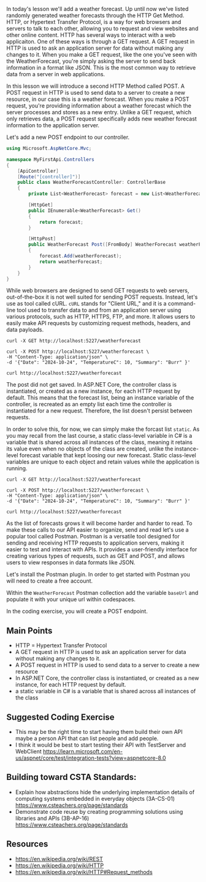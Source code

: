 In today's lesson we'll add a weather forecast.  Up until now we've listed randomly generated weather forecasts through the HTTP Get Method.
HTTP, or Hypertext Transfer Protocol, is a way for web browsers and servers to talk to each other, allowing you to request and view websites and other online content.
HTTP has several ways to interact with a web applicaiton.  One of these ways is through a GET request.  A GET request in HTTP is used to ask an application server for data without making any changes to it. 
When you make a GET request, like the one you've seen with the WeatherForecast, you're simply asking the server to send back information in a format like JSON. 
This is the most common way to retrieve data from a server in web applications.

In this lesson we will introduce a second HTTP Method called POST.  A POST request in HTTP is used to send data to a server to create a new resource, in our case this is a weather forecast. 
When you make a POST request, you're providing information about a weather forecast which the server processes and stores as a new entry. 
Unlike a GET request, which only retrieves data, a POST request specifically adds new weather forecast information to the application server.

Let's add a new POST endpoint to our controller.

``` cs
using Microsoft.AspNetCore.Mvc;

namespace MyFirstApi.Controllers
{
    [ApiController]
    [Route("[controller]")]
    public class WeatherForecastController: ControllerBase
    {
        private List<WeatherForecast> forecast = new List<WeatherForecast>();

        [HttpGet]
        public IEnumerable<WeatherForecast> Get()
        {
            return forecast;
        }

        [HttpPost]
        public WeatherForecast Post([FromBody] WeatherForecast weatherForecast)
        {
            forecast.Add(weatherForecast);
            return weatherForecast;
        }
    }
}
```

While web browsers are designed to send GET requests to web servers, out-of-the-box it is not well suited for sending POST requests.  Instead, let's use as tool called cURL.
`cURL` stands for "Client URL," and it is a command-line tool used to transfer data to and from an application server using various protocols, such as HTTP, HTTPS, FTP, and more. 
It allows users to easily make API requests by customizing request methods, headers, and data payloads.

```
curl -X GET http://localhost:5227/weatherforecast

curl -X POST http://localhost:5227/weatherforecast \
-H "Content-Type: application/json" \
-d '{"Date": "2024-10-24", "TemperatureC": 10, "Summary": "Burr" }'

curl http://localhost:5227/weatherforecast
```

The post did not get saved.  In ASP.NET Core, the controller class is instantiated, or created as a new instance, for each HTTP request by default. 
This means that the forecast list, being an instance variable of the controller, is recreated as an empty list each time the controller is instantiated for a new request. 
Therefore, the list doesn't persist between requests.

In order to solve this, for now, we can simply make the forcast list `static`.  As you may recall from the last course, a static class-level variable in C# is a variable that is shared across all instances of the class, meaning it retains its value even when no objects of the class are created, unlike the instance-level forecast variable that kept loosing our new forecast.  Static class-level variables are unique to each object and retain values while the application is running.


```
curl -X GET http://localhost:5227/weatherforecast

curl -X POST http://localhost:5227/weatherforecast \
-H "Content-Type: application/json" \
-d '{"Date": "2024-10-24", "TemperatureC": 10, "Summary": "Burr" }'

curl http://localhost:5227/weatherforecast
```

As the list of forecasts grows it will become harder and harder to read.  To make these calls to our API easier to organize, send and read let's use a popular tool called Postman.
Postman is a versatile tool designed for sending and receiving HTTP requests to application servers, making it easier to test and interact with APIs. 
It provides a user-friendly interface for creating various types of requests, such as GET and POST, and allows users to view responses in data formats like JSON. 

Let's install the Postman plugin.  In order to get started with Postman you will need to create a free account.

Within the `WeatherForecast` Postman collection add the variable `baseUrl` and populate it with your unique url within codespaces.


In the coding exercise, you will create a POST endpoint.

## Main Points
- HTTP = Hypertext Transfer Protocol
- A GET request in HTTP is used to ask an application server for data without making any changes to it.
- A POST request in HTTP is used to send data to a server to create a new resource
- In ASP.NET Core, the controller class is instantiated, or created as a new instance, for each HTTP request by default.
- a static variable in C# is a variable that is shared across all instances of the class

## Suggested Coding Exercise
- This may be the right time to start having them build their own API maybe a person API that can list people and add people.
- I think it would be best to start testing their API with TestServer and WebClient https://learn.microsoft.com/en-us/aspnet/core/test/integration-tests?view=aspnetcore-8.0

## Building toward CSTA Standards:
- Explain how abstractions hide the underlying implementation details of computing systems embedded in everyday objects (3A-CS-01) https://www.csteachers.org/page/standards
- Demonstrate code reuse by creating programming solutions using libraries and APIs (3B-AP-16) https://www.csteachers.org/page/standards

## Resources
- https://en.wikipedia.org/wiki/REST
- https://en.wikipedia.org/wiki/HTTP
- https://en.wikipedia.org/wiki/HTTP#Request_methods


